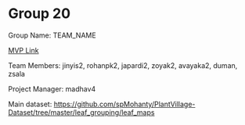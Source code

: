 # Group 20
Group Name: TEAM_NAME

[MVP Link](https://docs.google.com/document/d/1NC0xtEWcPGts8c8F4mTPhqPCJtbjTV9I/edit)

Team Members: jinyis2, rohanpk2, japardi2, zoyak2, avayaka2, duman, zsala


Project Manager: madhav4


Main dataset: https://github.com/spMohanty/PlantVillage-Dataset/tree/master/leaf_grouping/leaf_maps

